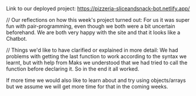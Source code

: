 Link to our deployed project: https://pizzeria-sliceandsnack-bot.netlify.app/ 

// Our reflections on how this week's project turned out:
For us it was super fun with pair-programming, even though we both were a bit uncertain beforehand. We are both very happy with the site and that it looks like a Chatbot. 

// Things we'd like to have clarified or explained in more detail:
We had problems with getting the last function to work according to the syntax we learnt, but with help from Maks we understood that we had tried to call the function before declaring it. So in the end it all worked.

If more time we would also like to learn about and try using objects/arrays but we assume we will get more time for that in the coming weeks. 
